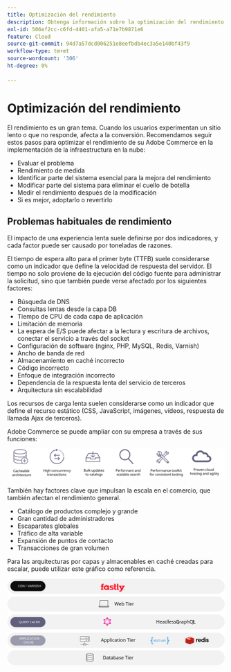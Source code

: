 ```yaml
---
title: Optimización del rendimiento
description: Obtenga información sobre la optimización del rendimiento y los pasos a seguir para revisar el rendimiento de su implementación de Adobe Commerce.
exl-id: 506ef2cc-c6fd-4401-afa5-a71e7b9871e6
feature: Cloud
source-git-commit: 94d7a57dcd006251e8eefbdb4ec3a5e140bf43f9
workflow-type: tm+mt
source-wordcount: '306'
ht-degree: 0%

---
```


# Optimización del rendimiento

El rendimiento es un gran tema. Cuando los usuarios experimentan un sitio lento o que no responde, afecta a la conversión. Recomendamos seguir estos pasos para optimizar el rendimiento de su Adobe Commerce en la implementación de la infraestructura en la nube:

- Evaluar el problema
- Rendimiento de medida
- Identificar parte del sistema esencial para la mejora del rendimiento
- Modificar parte del sistema para eliminar el cuello de botella
- Medir el rendimiento después de la modificación
- Si es mejor, adoptarlo o revertirlo

## Problemas habituales de rendimiento

El impacto de una experiencia lenta suele definirse por dos indicadores, y cada factor puede ser causado por toneladas de razones.

El tiempo de espera alto para el primer byte (TTFB) suele considerarse como un indicador que define la velocidad de respuesta del servidor. El tiempo no solo proviene de la ejecución del código fuente para administrar la solicitud, sino que también puede verse afectado por los siguientes factores:

- Búsqueda de DNS
- Consultas lentas desde la capa DB
- Tiempo de CPU de cada capa de aplicación
- Limitación de memoria
- La espera de E/S puede afectar a la lectura y escritura de archivos, conectar el servicio a través del socket
- Configuración de software (nginx, PHP, MySQL, Redis, Varnish)
- Ancho de banda de red
- Almacenamiento en caché incorrecto
- Código incorrecto
- Enfoque de integración incorrecto
- Dependencia de la respuesta lenta del servicio de terceros
- Arquitectura sin escalabilidad

Los recursos de carga lenta suelen considerarse como un indicador que define el recurso estático (CSS, JavaScript, imágenes, vídeos, respuesta de llamada Ajax de terceros).

Adobe Commerce se puede ampliar con su empresa a través de sus funciones:

![Diagrama que muestra las funciones escalables de Adobe Commerce](../../../assets/playbooks/scalable-capabilities.svg)

También hay factores clave que impulsan la escala en el comercio, que también afectan el rendimiento general.

- Catálogo de productos complejo y grande
- Gran cantidad de administradores
- Escaparates globales
- Tráfico de alta variable
- Expansión de puntos de contacto
- Transacciones de gran volumen

Para las arquitecturas por capas y almacenables en caché creadas para escalar, puede utilizar este gráfico como referencia.

![Diagrama que muestra cómo utilizar la API de GraphQL de Adobe Commerce en una arquitectura almacenable en caché](../../../assets/playbooks/cacheable-architecture.svg)
